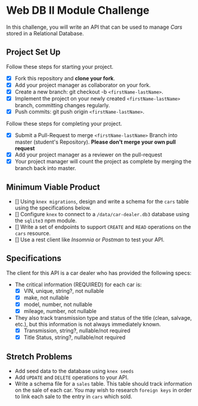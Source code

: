 # Web DB II Module Challenge

In this challenge, you will write an API that can be used to manage _Cars_ stored in a Relational Database.

## Project Set Up

Follow these steps for starting your project.

- [X] Fork this repository and **clone your fork**.
- [X] Add your project manager as collaborator on your fork.
- [X] Create a new branch: git checkout -b `<firstName-lastName>`.
- [X] Implement the project on your newly created `<firstName-lastName>` branch, committing changes regularly.
- [X] Push commits: git push origin `<firstName-lastName>`.

Follow these steps for completing your project.

- [X] Submit a Pull-Request to merge `<firstName-lastName>` Branch into master (student's Repository). **Please don't merge your own pull request**
- [X] Add your project manager as a reviewer on the pull-request
- [X] Your project manager will count the project as complete by merging the branch back into master.

## Minimum Viable Product

- [] Using `knex migrations`, design and write a schema for the `cars` table using the specifications below.
- [] Configure `knex` to connect to a `/data/car-dealer.db3` database using the `sqlite3` npm module. 
- [] Write a set of endpoints to support `CREATE` and `READ` operations on the `cars` resource. 
- [] Use a rest client like _Insomnia_ or _Postman_ to test your API.

## Specifications

The client for this API is a car dealer who has provided the following specs:

- The critical information (REQUIRED) for each car is:
    - [X] VIN, unique, string?, not nullable
    - [X] make, not nullable
    - [X] model, number, not nullable
    - [X] mileage, number, not nullable
- They also track transmission type and status of the title (clean, salvage, etc.), but this information is not always immediately known. 
    - [X] Transmission, string?, nullable/not required 
    - [X] Title Status, string?, nullable/not required

## Stretch Problems

- Add seed data to the database using `knex seeds`
- Add `UPDATE` and `DELETE` operations to your API.
- Write a schema file for a `sales` table. This table should track information on the sale of each car. You may wish to research `foreign keys` in order to link each sale to the entry in `cars` which sold. 
